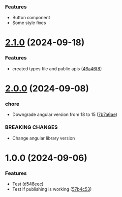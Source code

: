 ### Features

- Button component
- Some style fixes

# [2.1.0](https://github.com/JuanDa15/lunaui-angular/compare/v2.0.0...v2.1.0) (2024-09-18)

### Features

- created types file and public apis ([46a46f8](https://github.com/JuanDa15/lunaui-angular/commit/46a46f8615bac246fe1457ae05042f716dca3618))

# [2.0.0](https://github.com/JuanDa15/lunaui-angular/compare/v1.0.0...v2.0.0) (2024-09-08)

### chore

- Downgrade angular version from 18 to 15 ([7b7a6ae](https://github.com/JuanDa15/lunaui-angular/commit/7b7a6ae894973c3c37dd890ad8131a819546720d))

### BREAKING CHANGES

- Change angular library version

# 1.0.0 (2024-09-06)

### Features

- Test ([d548eec](https://github.com/JuanDa15/lunaui-angular/commit/d548eecb013d4b12863e085405e1d55d700af5bd))
- Test if publishing is working ([57b4c53](https://github.com/JuanDa15/lunaui-angular/commit/57b4c5365eccfd55b11332e35b3eefe3dbcc18ec))
